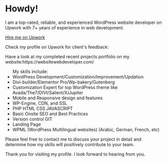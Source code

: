 <h1>Howdy!</h1>
I am a top-rated, reliable, and experienced WordPress website developer on Upwork with 7+ years of experience in web development.

<a href="https://www.upwork.com/fl/lavannyabhatia">Hire me on Upwork</a>

<p>Check my profile on Upwork for client's feedback:</p>

<p>Have a look at my completed recent projects portfolio on my website:https://websitewebdeveloper.com/ </p>

<ul>My skills include:
<li>WordPress Development/Customization/Improvement/Updation</li>
<li>Divi-builder/Elementor Pro/Wp-bakery/Gutenberg</li>
<li>Customization Expert for top WordPress theme like Avada/The7/DIVI/Salient/X/Jupiter</li>
<li>Mobile and Responsive design and features</li>
<li>WP-Engine, CDN, and SSL</li>
<li>PHP HTML CSS JAVASCRIPT</li>
<li>Basic Onsite SEO and Best Practices</li>
<li>Version control GIT</li>
<li>Landing Page</li>
<li>WPML (WordPress Multilingual websites) (Arabic, German, French, etc)</li>
  
  </ul>

Please feel free to contact me to discuss your project in detail and determine how my skills will positively contribute to your team.

Thank you for visiting my profile. I look forward to hearing​ from you.

<!---
lavannyabhatia/lavannyabhatia is a ✨ special ✨ repository because its `README.md` (this file) appears on your GitHub profile.
You can click the Preview link to take a look at your changes.
--->
